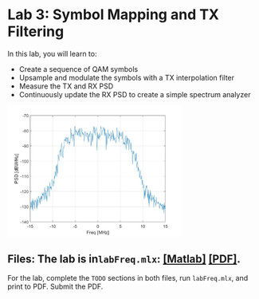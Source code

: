 # Lab 3: Symbol Mapping and TX Filtering

In this lab, you will learn to:
 
* Create a sequence of QAM symbols
* Upsample and modulate the symbols with a TX interpolation filter
* Measure the TX and RX PSD
* Continuously update the RX PSD to create a simple spectrum analyzer

<img src="psd.jpg" alt="Received PSD" width="350">

## Files:  The lab is in`labFreq.mlx`:  [[Matlab]](./labSymMod.mlx) [[PDF]](./labSymMod.pdf).

For the lab, complete the `TODO` sections in both files, run `labFreq.mlx`,
and print to PDF.  Submit the PDF.

